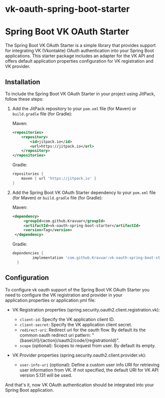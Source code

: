 # vk-oauth-spring-boot-starter

# Spring Boot VK OAuth Starter

The Spring Boot VK OAuth Starter is a simple library that provides support for integrating VK (Vkontakte) OAuth authentication into your Spring Boot applications. This starter package includes an adapter for the VK API and offers default application properties configuration for VK registration and VK provider.

## Installation

To include the Spring Boot VK OAuth Starter in your project using JitPack, follow these steps:

1. Add the JitPack repository to your `pom.xml` file (for Maven) or `build.gradle` file (for Gradle):

   Maven:

   ```xml
   <repositories>
       <repository>
           <id>jitpack.io</id>
           <url>https://jitpack.io</url>
       </repository>
   </repositories>
   ```

   Gradle:

   ```groovy
   repositories {
       maven { url 'https://jitpack.io' }
   }
   ```

2. Add the Spring Boot VK OAuth Starter dependency to your `pom.xml` file (for Maven) or `build.gradle` file (for Gradle):

   Maven:

   ```xml
   <dependency>
	    <groupId>com.github.Kravuar</groupId>
	    <artifactId>vk-oauth-spring-boot-starter</artifactId>
	    <version>Tag</version>
	</dependency>
   ```

   Gradle:

   ```groovy
   dependencies {
	        implementation 'com.github.Kravuar:vk-oauth-spring-boot-starter:Tag'
	 }
   ```

## Configuration

To configure vk oauth support of the Spring Boot VK OAuth Starter you need to configure the VK registration and provider in your application.properties or application.yml file:
 - VK Registration properties (spring.security.oauth2.client.registration.vk):
   - `client-id`: Specify the VK application client ID.
   - `client-secret`: Specify the VK application client secret.
   - `redirect-uri`: Redirect uri for the oauth flow. By default its the common oauth redirect uri pattern: "{baseUrl}/{action}/oauth2/code/{registrationId}".
   - `scope` (optional): Scopes to request from user. By default its empty.
 
 - VK Provider properties (spring.security.oauth2.client.provider.vk):
   - `user-info-uri` (optional): Define a custom user info URI for retrieving user information from VK. If not specified, the default URI for VK API version 5.131 will be used.

And that's it, now VK OAuth authentication should be integrated into your Spring Boot application.
